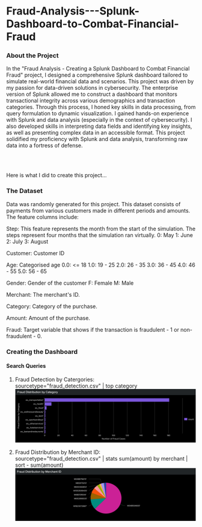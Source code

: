 <h1>Fraud-Analysis---Splunk-Dashboard-to-Combat-Financial-Fraud</h1>

<h3>About the Project</h3>

In the "Fraud Analysis - Creating a Splunk Dashboard to Combat Financial Fraud" project, I designed a comprehensive Splunk dashboard tailored to simulate real-world financial data and scenarios. This project was driven by my passion for data-driven solutions in cybersecurity. The enterprise version of Splunk allowed me to construct a dashboard that monitors transactional integrity across various demographics and transaction categories. Through this process, I honed key skills in data processing, from query formulation to dynamic visualization. I gained hands-on experience with Splunk and data analysis (especially in the context of cybersecurity). I also developed skills in interpreting data fields and identifying key insights, as well as presenting complex data in an accessible format. This project solidified my proficiency with Splunk and data analysis, transforming raw data into a fortress of defense. <br>
<br>


<br>

Here is what I did to create this project... 

<h3>The Dataset</h3>

Data was randomly generated for this project. This dataset consists of payments from various customers made in different periods and amounts. The feature columns include:

Step: This feature represents the month from the start of the simulation. The steps represent four months that the simulation ran virtually.
0: May
1: June
2: July
3: August

Customer: Customer ID

Age: Categorised age
0.0: <= 18
1.0: 19 - 25
2.0: 26 - 35
3.0: 36 - 45
4.0: 46 - 55
5.0: 56 - 65

Gender: Gender of the customer
F: Female
M: Male

Merchant: The merchant's ID. 

Category: Category of the purchase. 

Amount: Amount of the purchase.

Fraud: Target variable that shows if the transaction is fraudulent - 1 or non-fraudulent - 0.

<h3>Creating the Dashboard</h3>
<h4>Search Queries</h4>

1. Fraud Detection by Catergories:<br>
   sourcetype="fraud_detection.csv" | top category <br>
   ![Category](assets/Category.png)<br>

2. Fraud Distribution by Merchant ID:<br>
   sourcetype="fraud_detection.csv" | stats sum(amount) by merchant | sort - sum(amount)<br>
   ![Merchant ID](assets/ID.png)
